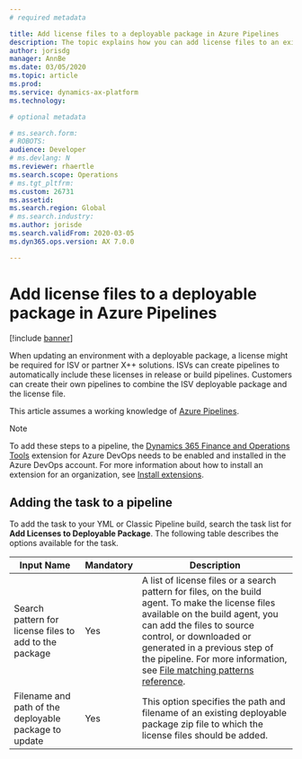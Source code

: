 ```yaml
---
# required metadata

title: Add license files to a deployable package in Azure Pipelines
description: The topic explains how you can add license files to an existing software deployable package when running build automation in Azure DevOps.
author: jorisdg
manager: AnnBe
ms.date: 03/05/2020
ms.topic: article
ms.prod: 
ms.service: dynamics-ax-platform
ms.technology: 

# optional metadata

# ms.search.form: 
# ROBOTS: 
audience: Developer
# ms.devlang: N
ms.reviewer: rhaertle
ms.search.scope: Operations
# ms.tgt_pltfrm: 
ms.custom: 26731
ms.assetid:
ms.search.region: Global
# ms.search.industry: 
ms.author: jorisde
ms.search.validFrom: 2020-03-05
ms.dyn365.ops.version: AX 7.0.0

---
```


# Add license files to a deployable package in Azure Pipelines

[!include [banner](../includes/banner.md)]

When updating an environment with a deployable package, a license might be required for ISV or partner X++ solutions. ISVs can create pipelines to automatically include these licenses in release or build pipelines. Customers can create their own pipelines to combine the ISV deployable package and the license file.

This article assumes a working knowledge of [Azure Pipelines](https://docs.microsoft.com/azure/devops/pipelines/get-started/pipelines-get-started?view=azure-devops).

> [!NOTE]
> To add these steps to a pipeline, the [Dynamics 365 Finance and Operations Tools](https://marketplace.visualstudio.com/items?itemName=Dyn365FinOps.dynamics365-finops-tools) extension for Azure DevOps needs to be enabled and installed in the Azure DevOps account. For more information about how to install an extension for an organization, see [Install extensions](https://docs.microsoft.com/azure/devops/marketplace/install-extension?view=azure-devops&tabs=browser).

## Adding the task to a pipeline

To add the task to your YML or Classic Pipeline build, search the task list for **Add Licenses to Deployable Package**. The following table describes the options available for the task.

| Input Name | Mandatory | Description |
| --- | --- | --- |
| Search pattern for license files to add to the package | Yes | A list of license files or a search pattern for files, on the build agent. To make the license files available on the build agent, you can add the files to source control, or downloaded or generated in a previous step of the pipeline. For more information, see [File matching patterns reference](https://docs.microsoft.com/azure/devops/pipelines/tasks/file-matching-patterns?view=azure-devops). |
| Filename and path of the deployable package to update | Yes | This option specifies the path and filename of an existing deployable package zip file to which the license files should be added. |
